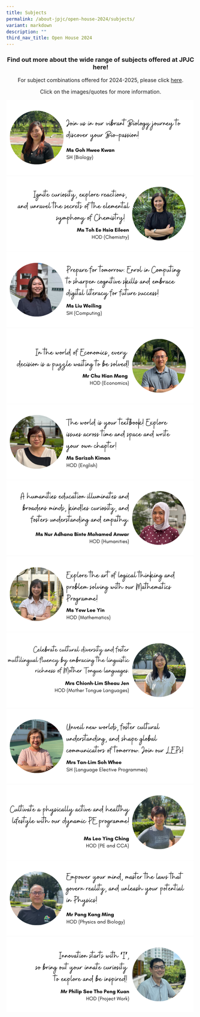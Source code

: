 ```yaml
---
title: Subjects
permalink: /about-jpjc/open-house-2024/subjects/
variant: markdown
description: ""
third_nav_title: Open House 2024
---
```

<div align="justify">
<h3><center>Find out more about the wide range of subjects offered at JPJC here!</center></h3>
	
<p></p><center>For subject combinations offered for 2024-2025, please click <a href="https://www.jpjc.moe.edu.sg/about/subject-combination/">here</a>.</center><p></p>
</div>

<p></p><center>Click on the images/quotes for more information.</center><p></p>
<div class="row">
<div class="column">	
<a href="https://www.jpjc.moe.edu.sg/mathematics-and-sciences/biology/"><img src="/images/Open%20house%202024/Subjects/1_Biology.png"></a></div>
<div class="column">	
<a href="https://www.jpjc.moe.edu.sg/mathematics-and-sciences/chemistry/"><img src="/images/Open%20house%202024/Subjects/2_Chemistry.png"></a></div></div>
	
<div class="row">
<div class="column">	
<a href="https://sites.google.com/view/jpcomputingexperience/"><img src="/images/Open%20house%202024/Subjects/3_Computing.png"></a></div>
<div class="column">	
<a href="https://www.jpjc.moe.edu.sg/humanities-and-the-arts/economics/"><img src="/images/Open%20house%202024/Subjects/4_Economics.png"></a></div>	</div>	
	
<div class="row">
<div class="column">	
<a href="https://www.jpjc.moe.edu.sg/knowledge-skills/general-paper/"><img src="/images/Open%20house%202024/Subjects/5_English.png"></a></div>
<div class="column">	
<a href="https://www.jpjc.moe.edu.sg/humanities-and-the-arts/"><img src="/images/Open%20house%202024/Subjects/6_Humanities.png"></a></div></div>
	
<div class="row">
<div class="column">		
<a href="https://www.jpjc.moe.edu.sg/mathematics-and-sciences/math/"><img src="/images/Open%20house%202024/Subjects/7_Mathematics.png"></a></div>	
<div class="column">		
<a href="https://www.jpjc.moe.edu.sg/languages/"><img src="/images/Open%20house%202024/Subjects/8_Mother_Tongue_Languages.png"></a></div></div>
	

<div class="row">
<div class="column">			
<a href="https://www.jpjc.moe.edu.sg/language-elective-programmes/"><img src="/images/Open%20house%202024/Subjects/9_LEP.png"></a></div>		
<div class="column">			
<a href="https://www.jpjc.moe.edu.sg/physical-education/"><img src="/images/Open%20house%202024/Subjects/10_Physical_Education.png"></a></div></div>	
	
<div class="row">
<div class="column">			
<a href="https://www.jpjc.moe.edu.sg/mathematics-and-sciences/physics/"><img src="/images/Open%20house%202024/Subjects/11_Physics.png"></a></div>
<div class="column">			
<a href="https://www.jpjc.moe.edu.sg/knowledge-skills/project-work/"><img src="/images/Open%20house%202024/Subjects/12_Project_Work.png"></a></div></div>